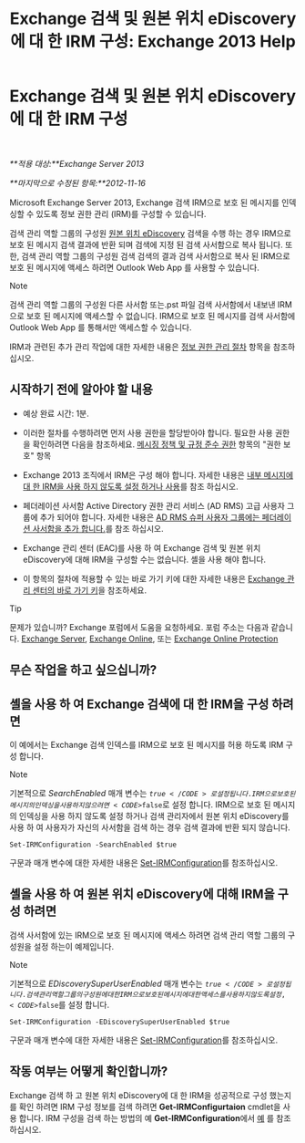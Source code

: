 ﻿---
title: 'Exchange 검색 및 원본 위치 eDiscovery에 대 한 IRM 구성: Exchange 2013 Help'
TOCTitle: Exchange 검색 및 원본 위치 eDiscovery에 대 한 IRM 구성
ms:assetid: d96790e9-93ad-4a56-b90f-2dbfa2f2073c
ms:mtpsurl: https://technet.microsoft.com/ko-kr/library/Gg588319(v=EXCHG.150)
ms:contentKeyID: 50484265
ms.date: 05/22/2018
mtps_version: v=EXCHG.150
ms.translationtype: MT
---

# Exchange 검색 및 원본 위치 eDiscovery에 대 한 IRM 구성

 

_**적용 대상:**Exchange Server 2013_

_**마지막으로 수정된 항목:**2012-11-16_

Microsoft Exchange Server 2013, Exchange 검색 IRM으로 보호 된 메시지를 인덱싱할 수 있도록 정보 권한 관리 (IRM)를 구성할 수 있습니다.

검색 관리 역할 그룹의 구성원 [원본 위치 eDiscovery](in-place-ediscovery-exchange-2013-help.md) 검색을 수행 하는 경우 IRM으로 보호 된 메시지 검색 결과에 반환 되며 검색에 지정 된 검색 사서함으로 복사 됩니다. 또한, 검색 관리 역할 그룹의 구성원 검색 검색의 결과 검색 사서함으로 복사 된 IRM으로 보호 된 메시지에 액세스 하려면 Outlook Web App 를 사용할 수 있습니다.


> [!NOTE]
> 검색 관리 역할 그룹의 구성원 다른 사서함 또는.pst 파일 검색 사서함에서 내보낸 IRM으로 보호 된 메시지에 액세스할 수 없습니다. IRM으로 보호 된 메시지를 검색 사서함에 Outlook Web App 를 통해서만 액세스할 수 있습니다.



IRM과 관련된 추가 관리 작업에 대한 자세한 내용은 [정보 권한 관리 절차](information-rights-management-procedures-exchange-2013-help.md) 항목을 참조하십시오.

## 시작하기 전에 알아야 할 내용

  - 예상 완료 시간: 1분.

  - 이러한 절차를 수행하려면 먼저 사용 권한을 할당받아야 합니다. 필요한 사용 권한을 확인하려면 다음을 참조하세요. [메시징 정책 및 규정 준수 권한](messaging-policy-and-compliance-permissions-exchange-2013-help.md) 항목의 "권한 보호" 항목

  - Exchange 2013 조직에서 IRM은 구성 해야 합니다. 자세한 내용은 [내부 메시지에 대 한 IRM을 사용 하지 않도록 설정 하거나 사용](enable-or-disable-irm-for-internal-messages-exchange-2013-help.md)를 참조 하십시오.

  - 페더레이션 사서함 Active Directory 권한 관리 서비스 (AD RMS) 고급 사용자 그룹에 추가 되어야 합니다. 자세한 내용은 [AD RMS 슈퍼 사용자 그룹에는 페더레이션 사서함을 추가 합니다.](add-the-federation-mailbox-to-the-ad-rms-super-users-group-exchange-2013-help.md)를 참조 하십시오.

  - Exchange 관리 센터 (EAC)를 사용 하 여 Exchange 검색 및 원본 위치 eDiscovery에 대해 IRM을 구성할 수는 없습니다. 셸을 사용 해야 합니다.

  - 이 항목의 절차에 적용할 수 있는 바로 가기 키에 대한 자세한 내용은 [Exchange 관리 센터의 바로 가기 키](keyboard-shortcuts-in-the-exchange-admin-center-exchange-online-protection-help.md)을 참조하세요.


> [!TIP]
> 문제가 있습니까? Exchange 포럼에서 도움을 요청하세요. 포럼 주소는 다음과 같습니다. <A href="https://go.microsoft.com/fwlink/p/?linkid=60612">Exchange Server</A>, <A href="https://go.microsoft.com/fwlink/p/?linkid=267542">Exchange Online</A>, 또는 <A href="https://go.microsoft.com/fwlink/p/?linkid=285351">Exchange Online Protection</A>



## 무슨 작업을 하고 싶으십니까?

## 셸을 사용 하 여 Exchange 검색에 대 한 IRM을 구성 하려면

이 예에서는 Exchange 검색 인덱스를 IRM으로 보호 된 메시지를 허용 하도록 IRM 구성 합니다.


> [!NOTE]
> 기본적으로 <EM>SearchEnabled</EM> 매개 변수는 <CODE>$true</CODE>로 설정 됩니다. IRM으로 보호 된 메시지의 인덱싱을 사용 하지 않으려면 <CODE>$false</CODE>로 설정 합니다. IRM으로 보호 된 메시지의 인덱싱을 사용 하지 않도록 설정 하거나 검색 관리자에서 원본 위치 eDiscovery를 사용 하 여 사용자가 자신의 사서함을 검색 하는 경우 검색 결과에 반환 되지 않습니다.



    Set-IRMConfiguration -SearchEnabled $true

구문과 매개 변수에 대한 자세한 내용은 [Set-IRMConfiguration](https://technet.microsoft.com/ko-kr/library/dd979792\(v=exchg.150\))를 참조하십시오.

## 셸을 사용 하 여 원본 위치 eDiscovery에 대해 IRM을 구성 하려면

검색 사서함에 있는 IRM으로 보호 된 메시지에 액세스 하려면 검색 관리 역할 그룹의 구성원을 설정 하는이 예제입니다.


> [!NOTE]
> 기본적으로 <EM>EDiscoverySuperUserEnabled</EM> 매개 변수는 <CODE>$true</CODE>로 설정 됩니다. 검색 관리 역할 그룹의 구성원에 대 한 IRM으로 보호 된 메시지에 대 한 액세스를 사용 하지 않도록 설정, <CODE>$false</CODE>를 설정 합니다.



    Set-IRMConfiguration -EDiscoverySuperUserEnabled $true

구문과 매개 변수에 대한 자세한 내용은 [Set-IRMConfiguration](https://technet.microsoft.com/ko-kr/library/dd979792\(v=exchg.150\))를 참조하십시오.

## 작동 여부는 어떻게 확인합니까?

Exchange 검색 하 고 원본 위치 eDiscovery에 대 한 IRM을 성공적으로 구성 했는지를 확인 하려면 IRM 구성 정보를 검색 하려면 **Get-IRMConfigurtaion** cmdlet을 사용 합니다. IRM 구성을 검색 하는 방법의 예 **Get-IRMConfiguration**에서 [예](https://technet.microsoft.com/ko-kr/e1821219-fe18-4642-a9c2-58eb0aadd61a\(exchg.150\)#examples) 를 참조 하십시오.

